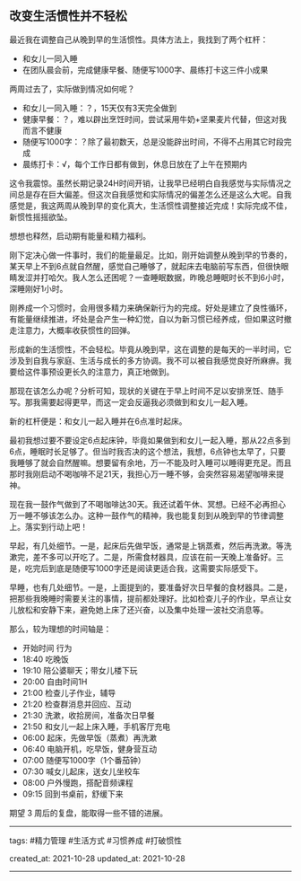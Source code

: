 ## 改变生活惯性并不轻松

最近我在调整自己从晚到早的生活惯性。具体方法上，我找到了两个杠杆：

- 和女儿一同入睡
- 在团队晨会前，完成健康早餐、随便写1000字、晨练打卡这三件小成果

两周过去了，实际做到情况如何呢？

- 和女儿一同入睡：？，15天仅有3天完全做到
- 健康早餐：？，难以辟出烹饪时间，尝试采用牛奶+坚果麦片代替，但这对我而言不健康
- 随便写1000字：？除了最初数天，总是没能辟出时间，不得不占用其它时段完成
- 晨练打卡：√，每个工作日都有做到，休息日放在了上午在预期内

这令我震惊。虽然长期记录24H时间开销，让我早已经明白自我感觉与实际情况之间总是存在巨大偏差。但这次自我感觉和实际情况的偏差怎么还是这么大呢。自我感觉是，我这两周从晚到早的变化真大，生活惯性调整接近完成！实际完成不佳，新惯性摇摇欲坠。

想想也释然，启动期有能量和精力福利。

刚下定决心做一件事时，我们的能量最足。比如，刚开始调整从晚到早的节奏的，某天早上不到6点就自然醒，感觉自己睡够了，就起床去电脑前写东西，但很快眼睛发涩并打哈欠。我人怎么还困呢？一查睡眠数据，昨晚总睡眠时长不到6小时，深睡刚好1小时。

刚养成一个习惯时，会用很多精力来确保新行为的完成。好处是建立了良性循环，有能量继续推进，坏处是会产生一种幻觉，自以为新习惯已经养成，但如果这时撤走注意力，大概率收获惯性的回弹。

形成新的生活惯性，不会轻松。毕竟从晚到早，这在调整的是每天的一半时间，它涉及到自我与家庭、生活与成长的多方协调。我不可以被自我感觉良好所麻痹。我要给这件事预设更长久的注意力，真正地做到。

那现在该怎么办呢？分析可知，现状的关键在于早上时间不足以安排烹饪、随手写。那我需要起得更早，而这一定会反逼我必须做到和女儿一起入睡。

新的杠杆便是：和女儿一起入睡并在6点准时起床。

最初我想过要不要设定6点起床钟，毕竟如果做到和女儿一起入睡，那从22点多到6点，睡眠时长足够了。但当时我否决的这个想法，我想，6点钟也太早了，只要我睡够了就会自然醒嘛。想要留有余地，万一不能及时入睡可以睡得更充足。而且那时我刚启动不喝咖啡不足21天，我担心万一睡不够，会突然容易渴望咖啡来提神。

现在我一鼓作气做到了不喝咖啡达30天。我还试着午休、冥想。已经不必再担心万一睡不够该怎么办。这种一鼓作气的精神，我也能复刻到从晚到早的节律调整上。落实到行动上吧！

早起，有几处细节。一是，起床后先做早饭，通常是上锅蒸煮，然后再洗漱。等洗漱完，差不多可以开吃了。二是，所需食材器具，应该在前一天晚上准备好。三是，吃完后到底是随便写1000字还是阅读更适合我，这需要实际感受下。

早睡，也有几处细节。一是，上面提到的，要准备好次日早餐的食材器具。二是，把那些我晚睡时需要关注的事情，提前都处理好。比如检查儿子的作业，早点让女儿放松和安静下来，避免她上床了还兴奋，以及集中处理一波社交消息等。

那么，较为理想的时间轴是：

- 开始时间 行为
- 18:40 吃晚饭
- 19:10 陪公婆聊天；带女儿楼下玩
- 20:00 自由时间1H
- 21:00 检查儿子作业，辅导
- 21:20 检查群消息并回应、互动
- 21:30 洗漱，收拾房间，准备次日早餐
- 21:50 和女儿一起上床入睡，手机客厅充电
- 06:00 起床，先做早饭（蒸煮）再洗漱
- 06:40 电脑开机，吃早饭，健身营互动
- 07:00 随便写1000字（1个番茄钟）
- 07:30 喊女儿起床，送女儿坐校车
- 08:00 户外慢跑，搭配音频课程
- 09:15 回到书桌前，舒缓下来

期望 3 周后的复盘，能取得一些不错的进展。

---

tags: #精力管理 #生活方式 #习惯养成 #打破惯性

created_at: 2021-10-28
updated_at: 2021-10-28

---
